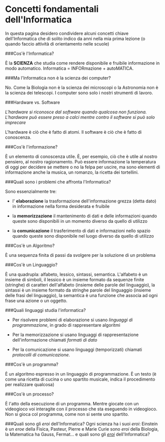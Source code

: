 # Concetti fondamentali dell'Informatica

In questa pagina desidero condividere alcuni concetti chiave dell'Informatica che di solito indico da anni nella mia prima lezione (o quando faccio attivit&agrave; di orientamento nelle scuole)

###Cos'&egrave; l'Informatica?

&Egrave; la **SCIENZA** che studia come rendere disponibile e fruibile informazione in modo automatico.
Informatica = INFORmazione + autoMATICA.

###Ma l'Informatica non è la scienza dei computer?

No. Come la Biologia non è la scienza dei microscopi o la Astronomia non è la scienza dei telescopi. I computer sono solo i nostri strumenti di lavoro.

###Hardware vs. Software

*L'hardware si riconosce dal software quando qualcosa non funziona. L'hardware può essere preso a calci mentre contro il software si può solo imprecare*

L'hardware è ciò che è fatto di atomi. Il software è ciò che è fatto di conoscenza.

###Cos'&egrave; l'informazione?

&Egrave; un elemento di conoscenza utile. &Egrave;, per esempio, ci&ograve; che &egrave; utile al nostro pensiero, al nostro ragionamento. Pu&ograve; essere informazione la temperatura di oggi per decidere se mettere o no la felpa per uscire, ma sono elementi di informazione anche la musica, un romanzo, la ricetta dei tortellini.

###Quali sono i problemi che affronta l'Informatica?

Sono essenzialmente tre:

* l' **elaborazione** la trasformazione dell'informazione grezza (detta dato) in informazione nella forma desiderata e fruibile

* la **memorizzazione** il mantenimento di dati e delle informazioni quando queste sono disponibili in un momento diverso da quello di utilizzo

* la **comunicazione** il trasferimento di dati e informazioni nello spazio quando queste sono disponibile nel luogo diverso da quello di utilizzo

###Cos'&egrave; un Algoritmo?

È una sequenza finita di passi da svolgere per la soluzione di un problema

###Cos'&egrave; un Linguaggio?

È una quadrupla: alfabeto, lessico, sintassi, semantica. L'alfabeto è un insieme di simboli, il lessico è un insieme formato da sequenze finite (stringhe) di caratteri dell'alfabeto (insieme delle parole del linguaggio), la sintassi è un insieme formato da stringhe parole del linguaggio (insieme delle frasi del linguaggio), la semantica è una funzione che associa ad ogni frase una azione o un oggetto.

###Quali linguaggi studia l'informatica?

* Per risolvere problemi di elaborazione si usano *linguaggi di programmazione*, in grado di rappresentare algoritmi

* Per la memorizzazione si usano linguaggi di rappresentazione dell'informazione chiamati *formati di dato*

* Per la comunicazione si usano linguaggi (temporizzati) chiamati *protocolli di comunicazione*.

###Cos'è un programma?

È un algoritmo espresso in un linguaggio di programmazione. È un testo (è come una ricetta di cucina o uno spartito musicale, indica il procedimento per realizzare qualcosa)

###Cos'è un processo?

È l'atto della esecuzione di un programma. Mentre giocate con un videogioco voi interagite con il processo che sta eseguendo in videogioco. Non si gioca col programma, come non si sente uno spartito.

###Quali sono gli *eroi* dell'Informatica?
Ogni scienza ha i suoi *eroi*: Einstein è un *eroe* della Fisica, Pasteur, Pierre e Marie Curie sono *eroi* della Biologia, la Matematica ha Gauss, Fermat... e quali sono gli [*eroi*](eroi.md) dell'Informatica?

